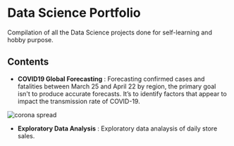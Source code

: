 # Data Science Portfolio
Compilation of all the Data Science projects done for self-learning and hobby purpose.

## Contents
* **COVID19 Global Forecasting** : Forecasting confirmed cases and fatalities between March 25 and April 22 by region, the primary goal isn't to produce accurate forecasts. It’s to identify factors that appear to impact the transmission rate of COVID-19.

![corona spread](https://user-images.githubusercontent.com/63497499/84280063-6cd93c00-ab54-11ea-8b74-431ac239573c.png)

* **Exploratory Data Analysis** : Exploratory data analaysis of daily store sales.
